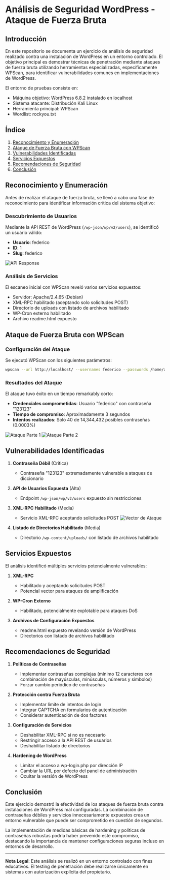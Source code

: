 # Análisis de Seguridad WordPress - Ataque de Fuerza Bruta

## Introducción

En este repositorio se documenta un ejercicio de análisis de seguridad realizado contra una instalación de WordPress en un entorno controlado. El objetivo principal es demostrar técnicas de penetración mediante ataques de fuerza bruta utilizando herramientas especializadas, específicamente WPScan, para identificar vulnerabilidades comunes en implementaciones de WordPress.

El entorno de pruebas consiste en:
- Máquina objetivo: WordPress 6.8.2 instalado en localhost
- Sistema atacante: Distribución Kali Linux
- Herramienta principal: WPScan
- Wordlist: rockyou.txt

## Índice

1. [Reconocimiento y Enumeración](#reconocimiento-y-enumeración)
2. [Ataque de Fuerza Bruta con WPScan](#ataque-de-fuerza-bruta-con-wpscan)
3. [Vulnerabilidades Identificadas](#vulnerabilidades-identificadas)
4. [Servicios Expuestos](#servicios-expuestos)
5. [Recomendaciones de Seguridad](#recomendaciones-de-seguridad)
6. [Conclusión](#conclusión)

## Reconocimiento y Enumeración

Antes de realizar el ataque de fuerza bruta, se llevó a cabo una fase de reconocimiento para identificar información crítica del sistema objetivo:

### Descubrimiento de Usuarios
Mediante la API REST de WordPress (`/wp-json/wp/v2/users`), se identificó un usuario válido:
- **Usuario**: federico
- **ID**: 1
- **Slug**: federico

![API Response](consiguiendo-usuario.png)

### Análisis de Servicios
El escaneo inicial con WPScan reveló varios servicios expuestos:
- Servidor: Apache/2.4.65 (Debian)
- XML-RPC habilitado (aceptando solo solicitudes POST)
- Directorio de uploads con listado de archivos habilitado
- WP-Cron externo habilitado
- Archivo readme.html expuesto

## Ataque de Fuerza Bruta con WPScan

### Configuración del Ataque
Se ejecutó WPScan con los siguientes parámetros:
```bash
wpscan --url http://localhost/ --usernames federico --passwords /home/anonimus/Excricorio/rockyou.txt --login-url /wp-login.php
```

### Resultados del Ataque
El ataque tuvo éxito en un tiempo remarkably corto:
- **Credenciales comprometidas**: Usuario "federico" con contraseña "123123"
- **Tiempo de compromiso**: Aproximadamente 3 segundos
- **Intentos realizados**: Solo 40 de 14,344,432 posibles contraseñas (0.0003%)

![Ataque Parte 1](ataque-parte1.png)
![Ataque Parte 2](ataque-parte2.png)

## Vulnerabilidades Identificadas

1. **Contraseña Débil** (Crítica)
   - Contraseña "123123" extremadamente vulnerable a ataques de diccionario

2. **API de Usuarios Expuesta** (Alta)
   - Endpoint `/wp-json/wp/v2/users` expuesto sin restricciones

3. **XML-RPC Habilitado** (Media)
   - Servicio XML-RPC aceptando solicitudes POST
   ![Vector de Ataque](vector-de-ataque-fuerza-fruta.png)

4. **Listado de Directorios Habilitado** (Media)
   - Directorio `/wp-content/uploads/` con listado de archivos habilitado

## Servicios Expuestos

El análisis identificó múltiples servicios potencialmente vulnerables:

1. **XML-RPC**
   - Habilitado y aceptando solicitudes POST
   - Potencial vector para ataques de amplificación

2. **WP-Cron Externo**
   - Habilitado, potencialmente explotable para ataques DoS

3. **Archivos de Configuración Expuestos**
   - readme.html expuesto revelando versión de WordPress
   - Directorios con listado de archivos habilitado

## Recomendaciones de Seguridad

1. **Políticas de Contraseñas**
   - Implementar contraseñas complejas (mínimo 12 caracteres con combinación de mayúsculas, minúsculas, números y símbolos)
   - Forzar cambio periódico de contraseñas

2. **Protección contra Fuerza Bruta**
   - Implementar límite de intentos de login
   - Integrar CAPTCHA en formularios de autenticación
   - Considerar autenticación de dos factores

3. **Configuración de Servicios**
   - Deshabilitar XML-RPC si no es necesario
   - Restringir acceso a la API REST de usuarios
   - Deshabilitar listado de directorios

4. **Hardening de WordPress**
   - Limitar el acceso a wp-login.php por dirección IP
   - Cambiar la URL por defecto del panel de administración
   - Ocultar la versión de WordPress

## Conclusión

Este ejercicio demostró la efectividad de los ataques de fuerza bruta contra instalaciones de WordPress mal configuradas. La combinación de contraseñas débiles y servicios innecesariamente expuestos crea un entorno vulnerable que puede ser comprometido en cuestión de segundos.

La implementación de medidas básicas de hardening y políticas de contraseñas robustas podría haber prevenido este compromiso, destacando la importancia de mantener configuraciones seguras incluso en entornos de desarrollo.

---
**Nota Legal**: Este análisis se realizó en un entorno controlado con fines educativos. El testing de penetración debe realizarse únicamente en sistemas con autorización explícita del propietario.
